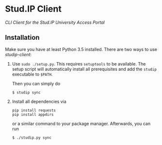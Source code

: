 Stud.IP Client
==============

_CLI Client for the Stud.IP University Access Portal_

Installation
------------

Make sure you have at least Python 3.5 installed. There are two ways to use _studip-client_:

1. Use `sudo ./setup.py`. This requires `setuptools` to be available. The setup script will
    automatically install all prerequisites and add the `studip` executable to `$PATH`.

    Then you can simply do

    ```
    $ studip sync
    ```

2. Install all dependencies via

    ```
    pip install requests
    pip install appdirs
    ```

    or a similar command to your package manager. Afterwards, you can run

    ```
    $ ./studip.py sync
    ```

